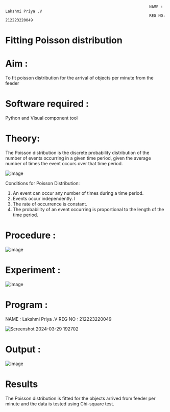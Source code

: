                                                                    NAME : Lakshmi Priya .V
                                                                   REG NO: 212223220049

# Fitting Poisson  distribution
# Aim : 

To fit poisson distribution for the arrival of objects per minute from the feeder

# Software required :  

Python and Visual component tool

# Theory:

The Poisson distribution is the discrete probability distribution of the number of events occurring in a given time period, given the average number of times the event occurs over that time period.

![image](https://user-images.githubusercontent.com/104613195/166248326-fd042076-8b0b-40c4-8b11-1d8e8fcb74db.png)

 Conditions for Poisson Distribution:

1. An event can occur any number of times during a time period.
2. Events occur independently. I
3. The rate of occurrence is constant.
4. The probability of an event occurring is proportional to the length of the time period. 
 
# Procedure :

![image](https://user-images.githubusercontent.com/104613195/166251988-d0c53205-6080-4f7b-ae4c-398178586637.png)

# Experiment :

![image](https://user-images.githubusercontent.com/103921593/230282876-f4a5afbf-cac1-4648-a1b0-c78840638a8e.png)

# Program :
NAME : Lakshmi Priya .V
REG NO : 212223220049


![Screenshot 2024-03-29 192702](https://github.com/Lakshmi-v-Priya/Poisson_distribution/assets/151720706/972330c6-24a3-498d-9fab-afdea660594a)

# Output : 
![image](https://github.com/Lakshmi-v-Priya/Poisson_distribution/assets/151720706/d9a2651c-295c-4243-9f8a-2402290d538d)

# Results

The Poisson distribution is fitted for the objects arrived from feeder per minute and the data is tested using Chi-square test. 
 
